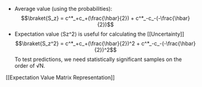 - Average value (using the probabilities):
$$\braket{S_z} = c^*_+c_+(\frac{\hbar}{2}) + c^*_-c_-(-\frac{\hbar}{2})$$
- Expectation value ⟨Sz^2⟩ is useful for calculating the [[Uncertainty]] 
$$\braket{S_z^2} = c^*_+c_+(\frac{\hbar}{2})^2 + c^*_-c_-(-\frac{\hbar}{2})^2$$To test predictions, we need statistically significant samples on the order of √N.

[[Expectation Value Matrix Representation]]
